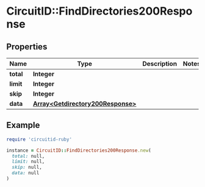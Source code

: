 # CircuitID::FindDirectories200Response

## Properties

| Name | Type | Description | Notes |
| ---- | ---- | ----------- | ----- |
| **total** | **Integer** |  |  |
| **limit** | **Integer** |  |  |
| **skip** | **Integer** |  |  |
| **data** | [**Array&lt;Getdirectory200Response&gt;**](Getdirectory200Response.md) |  |  |

## Example

```ruby
require 'circuitid-ruby'

instance = CircuitID::FindDirectories200Response.new(
  total: null,
  limit: null,
  skip: null,
  data: null
)
```

